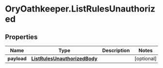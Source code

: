 # OryOathkeeper.ListRulesUnauthorized

## Properties

| Name        | Type                                                          | Description | Notes      |
| ----------- | ------------------------------------------------------------- | ----------- | ---------- |
| **payload** | [**ListRulesUnauthorizedBody**](ListRulesUnauthorizedBody.md) |             | [optional] |
